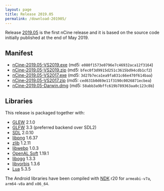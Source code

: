 ```yaml
---
layout: page
title: Release 2019.05
permalink: /download-201905/
---
```


Release [2019.05](https://github.com/nCine/nCine/releases/tag/2019.05) is the first nCine release and it is based on the source code initially published at the end of May 2019.

## Manifest

- [nCine-2019.05-VS2019.exe](https://github.com/nCine/nCine/releases/download/2019.05/nCine-2019.05-VS2019.exe) (md5: `e080f1573e0796e7c46932aca12f3164`)
- [nCine-2019.05-VS2019.zip](https://github.com/nCine/nCine/releases/download/2019.05/nCine-2019.05-VS2019.zip) (md5: `bfec0f3d9915d251c3615bd94cdb1cf2`)
- [nCine-2019.05-VS2017.exe](https://github.com/nCine/nCine/releases/download/2019.05/nCine-2019.05-VS2017.exe) (md5: `3d27b7eca1ea9fa831c66e470f614baa`)
- [nCine-2019.05-VS2017.zip](https://github.com/nCine/nCine/releases/download/2019.05/nCine-2019.05-VS2017.zip) (md5: `ced631b0d69e11f3190c0026871ecbea`)
- [nCine-2019.05-Darwin.dmg](https://github.com/nCine/nCine/releases/download/2019.05/nCine-2019.05-Darwin.dmg) (md5: `58abb3a9bffc619b789363aa0c123c8b`)

## Libraries

This release is packaged together with:

- [GLEW](http://glew.sourceforge.net/) 2.1.0
- [GLFW](https://www.glfw.org/) 3.3 (preferred backend over SDL2)
- [SDL](https://www.libsdl.org/) 2.0.10
- [libpng](http://www.libpng.org/pub/png/libpng.html) 1.6.37
- [zlib](https://www.zlib.net/) 1.2.11
- [libwebp](https://developers.google.com/speed/webp/) 1.0.3
- [OpenAL Soft](https://openal-soft.org/) 1.19.1
- [libogg](https://xiph.org/ogg/) 1.3.3
- [libvorbis](https://xiph.org/vorbis/) 1.3.6
- [Lua](https://www.lua.org/) 5.3.5

The Android libraries have been compiled with [NDK](https://developer.android.com/ndk) r20 for `armeabi-v7a`, `arm64-v8a` and `x86_64`.
